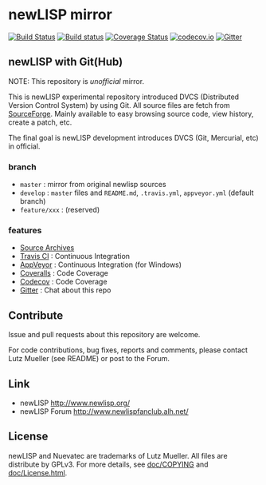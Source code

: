newLISP mirror
==============

[![Build Status](https://travis-ci.org/kosh04/newlisp.svg?branch=develop)](https://travis-ci.org/kosh04/newlisp)
[![Build status](https://ci.appveyor.com/api/projects/status/qg6ijtx867q5fxnl/branch/develop?svg=true)](https://ci.appveyor.com/project/kosh04/newlisp/branch/develop)
[![Coverage Status](https://coveralls.io/repos/kosh04/newlisp/badge.svg?branch=develop&service=github)](https://coveralls.io/github/kosh04/newlisp?branch=develop)
[![codecov.io](https://codecov.io/github/kosh04/newlisp/coverage.svg?branch=develop)](https://codecov.io/github/kosh04/newlisp?branch=develop)
[![Gitter](https://badges.gitter.im/Join%20Chat.svg)](https://gitter.im/kosh04/newlisp)

## newLISP with Git(Hub)

NOTE: This repository is *unofficial* mirror.

This is newLISP experimental repository introduced DVCS (Distributed Version Control System) by using Git.
All source files are fetch from [SourceForge](http://sourceforge.net/projects/newlisp/files/).
Mainly available to easy browsing source code, view history, create a patch, etc.

The final goal is newLISP development introduces DVCS (Git, Mercurial, etc) in official.

### branch

- `master`  : mirror from original newlisp sources
- `develop` : `master` files and `README.md`, `.travis.yml`, `appveyor.yml` (default branch)
- `feature/xxx` : (reserved)

### features

- [Source Archives](https://github.com/kosh04/newlisp/releases)
- [Travis CI](https://travis-ci.org/kosh04/newlisp) : Continuous Integration
- [AppVeyor](https://ci.appveyor.com/project/kosh04/newlisp/branch/develop) : Continuous Integration (for Windows)
- [Coveralls](https://coveralls.io/github/kosh04/newlisp) : Code Coverage
- [Codecov](http://codecov.io/github/kosh04/newlisp?ref=develop) : Code Coverage
- [Gitter](https://gitter.im/kosh04/newlisp) : Chat about this repo

## Contribute

Issue and pull requests about this repository are welcome.

For code contributions, bug fixes, reports and comments,
please contact Lutz Mueller (see README) or post to the Forum.

## Link

- newLISP http://www.newlisp.org/
- newLISP Forum http://www.newlispfanclub.alh.net/

## License

newLISP and Nuevatec are trademarks of Lutz Mueller.
All files are distribute by GPLv3. For more details,
see [doc/COPYING](https://github.com/kosh04/newlisp/blob/master/doc/COPYING) and [doc/License.html](https://rawgit.com/kosh04/newlisp/master/doc/License.html).
